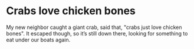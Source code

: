 # Crabs love chicken bones

My new neighbor caught a giant crab, said that, "crabs just love chicken bones".  It escaped though, so it’s still down there, looking for something to eat under our boats again.

